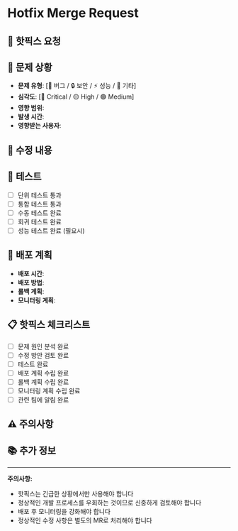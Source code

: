 # Hotfix Merge Request

## 🚨 핫픽스 요청
<!-- 핫픽스가 필요한 상황을 설명해주세요 -->

## 🎯 문제 상황
<!-- 현재 발생한 문제를 설명해주세요 -->
- **문제 유형**: [🐛 버그 / 🔒 보안 / ⚡ 성능 / 📱 기타]
- **심각도**: [🔴 Critical / 🟡 High / 🟢 Medium]
- **영향 범위**: 
- **발생 시간**: 
- **영향받는 사용자**: 

## 🔄 수정 내용
<!-- 핫픽스로 수정한 내용을 설명해주세요 -->

## 🧪 테스트
<!-- 핫픽스 테스트 결과를 작성해주세요 -->
- [ ] 단위 테스트 통과
- [ ] 통합 테스트 통과
- [ ] 수동 테스트 완료
- [ ] 회귀 테스트 완료
- [ ] 성능 테스트 완료 (필요시)

## 🚀 배포 계획
<!-- 핫픽스 배포 계획을 작성해주세요 -->
- **배포 시간**: 
- **배포 방법**: 
- **롤백 계획**: 
- **모니터링 계획**: 

## 📋 핫픽스 체크리스트
- [ ] 문제 원인 분석 완료
- [ ] 수정 방안 검토 완료
- [ ] 테스트 완료
- [ ] 배포 계획 수립 완료
- [ ] 롤백 계획 수립 완료
- [ ] 모니터링 계획 수립 완료
- [ ] 관련 팀에 알림 완료

## ⚠️ 주의사항
<!-- 핫픽스 배포 시 주의해야 할 사항을 작성해주세요 -->

## 📚 추가 정보
<!-- 핫픽스와 관련된 추가 정보가 있다면 작성해주세요 -->

---

**주의사항:**
- 핫픽스는 긴급한 상황에서만 사용해야 합니다
- 정상적인 개발 프로세스를 우회하는 것이므로 신중하게 검토해야 합니다
- 배포 후 모니터링을 강화해야 합니다
- 정상적인 수정 사항은 별도의 MR로 처리해야 합니다

